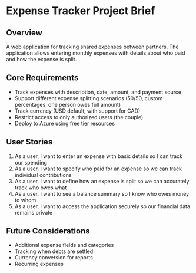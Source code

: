 # Expense Tracker Project Brief

## Overview

A web application for tracking shared expenses between partners. The application allows entering monthly expenses with details about who paid and how the expense is split.

## Core Requirements

- Track expenses with description, date, amount, and payment source
- Support different expense splitting scenarios (50/50, custom percentages, one person owes full amount)
- Track currency (USD default, with support for CAD)
- Restrict access to only authorized users (the couple)
- Deploy to Azure using free tier resources

## User Stories

1. As a user, I want to enter an expense with basic details so I can track our spending
2. As a user, I want to specify who paid for an expense so we can track individual contributions
3. As a user, I want to define how an expense is split so we can accurately track who owes what
4. As a user, I want to see a balance summary so I know who owes money to whom
5. As a user, I want to access the application securely so our financial data remains private

## Future Considerations

- Additional expense fields and categories
- Tracking when debts are settled
- Currency conversion for reports
- Recurring expenses
